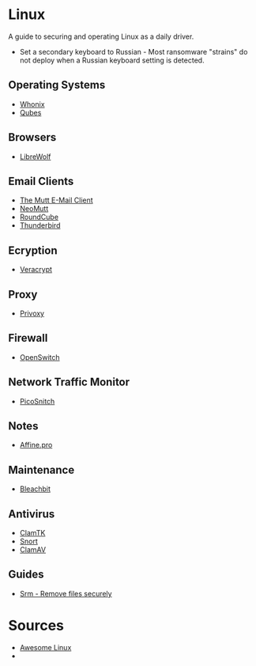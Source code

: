 # Linux
A guide to securing and operating Linux as a daily driver.

- Set a secondary keyboard to Russian - Most ransomware "strains" do not deploy when a Russian keyboard setting is detected.

## Operating Systems

- [Whonix](https://www.whonix.org/)
- [Qubes](https://www.qubes-os.org/)

## Browsers

- [LibreWolf](https://librewolf.net/)

## Email Clients

- [The Mutt E-Mail Client](http://www.mutt.org/)
- [NeoMutt](https://neomutt.org/)
- [RoundCube](https://roundcube.net/)
- [Thunderbird](https://www.thunderbird.net/en-US/)

## Ecryption

- [Veracrypt](https://www.veracrypt.fr/en/Downloads.html)

## Proxy

- [Privoxy](https://www.privoxy.org/)

## Firewall

- [OpenSwitch](https://github.com/evilsocket/opensnitch)

## Network Traffic Monitor

- [PicoSnitch](https://github.com/elesiuta/picosnitch)

## Notes

- [Affine.pro](https://affine.pro/)

## Maintenance

- [Bleachbit](https://www.bleachbit.org/)

## Antivirus

- [ClamTK](https://gitlab.com/dave_m/clamtk/-/wikis/home)
- [Snort](https://www.snort.org/)
- [ClamAV](https://www.clamav.net/)

## Guides

- [Srm - Remove files securely](https://www.systutorials.com/docs/linux/man/1-srm/)


# Sources

- [Awesome Linux](https://github.com/luong-komorebi/Awesome-Linux-Software)
- 
  
